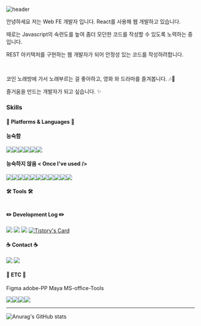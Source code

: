 <!--
**KIMHUISEUNG/kimhuiseung** is a ✨ _special_ ✨ repository because its `README.md` (this file) appears on your GitHub profile.

Here are some ideas to get you started:

- 🔭 I’m currently working on ...
- 🌱 I’m currently learning ...
- 👯 I’m looking to collaborate on ...
- 🤔 I’m looking for help with ...
- 💬 Ask me about ...
- 📫 How to reach me: ...
- 😄 Pronouns: ...
- ⚡ Fun fact: ...
- shields.io 사용 틀 :<a href="버튼을 눌렀을 때 이동할 링크" target="_blank"><img src="https://img.shields.io/badge/뱃지레이블-배경색?style=뱃지모양&logo=로고&logoColor=로고색상"/></a>
  한글 부분을 바꾸면 됨

- 이미지 추가하기 사이즈 바꿈 포함
<img src="https://github.com/KIMHUISEUNG/kimhuiseung/assets/83748337/6f3a39f9-26ff-4564-a198-bc164fc11eaa" width="50" height="50"/>

-bookmark 만들기 참고 https://github.com/loosie/github-readme-tistory-card
[![Tistory's Card](https://github-readme-tistory-card.vercel.app/api?name={insert_blogName}&postId={insert_postId})](https://github.com/loosie/github-readme-tistory-card)

-->

![header](https://capsule-render.vercel.app/api?type=waving&color=auto&height=300&section=header&text=capsule%20render&fontSize=90)

<p>안녕하세요 저는 Web FE 개발자 입니다. React를 사용해 웹 개발하고 있습니다.</p>
<p>때로는 Javascript의 숙련도를 높여 좀더 모던한 코드를 작성할 수 있도록 노력하는 중입니다.</p>
<p>REST 아키텍처를 구현하는 웹 개발자가 되어 안정성 있는 코드를 작성하려합니다.</p>
<br>
<p>코인 노래방에 가서 노래부르는 걸 좋아하고, 영화 와 드라마를 즐겨봅니다. 🎶🍿</p>
<p>즐거움을 만드는 개발자가 되고 싶습니다. ✨</p>

### Skills
#### 🧩 Platforms & Languages 🧩
#### 능숙함
<div style="display:flex; flex-direction:row;">
  <img src="https://img.shields.io/badge/JavaScript-FFE600?style=for-the-badge&logo=storyblok&logoColor=FFF"/>
  <img src="https://img.shields.io/badge/React-238AC3?style=for-the-badge&logo=storyblok&logoColor=FFF"/>
  <img src="https://img.shields.io/badge/Linux-FF2828?style=for-the-badge&logo=storyblok&logoColor=FFF"/>
  <img src="https://img.shields.io/badge/HTML-FF6D1B?style=for-the-badge&logo=storyblok&logoColor=FFF"/>
  <img src="https://img.shields.io/badge/CSS-0F6595?style=for-the-badge&logo=storyblok&logoColor=FFF"/>
  <img src="https://img.shields.io/badge/TypeScript-5FB3E2?style=for-the-badge&logo=storyblok&logoColor=FFF"/>
</div>

#### 능숙하지 않음 < Once I've used />
<div style="display:flex; flex-direction:row;">
  <img src="https://img.shields.io/badge/Java-0087D2?style=for-the-badge&logo=storyblok&logoColor=FFF"/>
  <img src="https://img.shields.io/badge/Python-0087D2?style=for-the-badge&logo=storyblok&logoColor=FFF"/>
  <img src="https://img.shields.io/badge/Bootstrap-BE37D4?style=for-the-badge&logo=storyblok&logoColor=FFF"/>
  <img src="https://img.shields.io/badge/AndoidStudio-00D32F?style=for-the-badge&logo=storyblok&logoColor=FFF"/>
  <img src="https://img.shields.io/badge/AmmazonAWS-09082E?style=for-the-badge&logo=storyblok&logoColor=FFF"/>
  <img src="https://img.shields.io/badge/K8S-030093?style=for-the-badge&logo=storyblok&logoColor=FFF"/>
  <img src="https://img.shields.io/badge/Docker-0300dd?style=for-the-badge&logo=storyblok&logoColor=FFF"/>
  <img src="https://img.shields.io/badge/CentOS-FF1B1B?style=for-the-badge&logo=storyblok&logoColor=FFF"/>
  <img src="https://img.shields.io/badge/MySQL-0087D2?style=for-the-badge&logo=storyblok&logoColor=FFF"/>
  <img src="https://img.shields.io/badge/Jenkins-9F7DFF?style=for-the-badge&logo=storyblok&logoColor=FFF"/>
  <img src="https://img.shields.io/badge/Node.js-009220?style=for-the-badge&logo=storyblok&logoColor=FFF"/>
</div>

#### 🛠 Tools 🛠
<div style="display:flex; flex-direction:row;"></div>

#### ✏️ Development Log ✏️
<a href="https://codinghatso.tistory.com/" target="_blank"><img src="https://img.shields.io/badge/Blog-23C346?style=for-the-badge&logo=storyblok&logoColor=FFF"/></a>
<a href="https://www.instagram.com/coding_hatso/" target="_blank"><img src="https://img.shields.io/badge/Instagram-AD23C3?style=for-the-badge&logo=instagram&logoColor=FFF"/></a>
<a href="https://funky-reaper-20b.notion.site/Career-c1841963d6684eb698e621dddcbaf9f4?pvs=4" target="_blank"><img src="https://img.shields.io/badge/Notion-1d1d1d.svg?style=for-the-badge&logo=Notion&logoColor=FFF"/></a>
[![Tistory's Card](https://github-readme-tistory-card.vercel.app/api?name=codinghatso&theme=default)](https://codinghatso.tistory.com/)
#### ☕️ Contact ☕️
<a href="mailto:mmorpg3636@naver.com" target="_blank"><img src="https://img.shields.io/badge/mmorpg3636@naver.com-238AC3?style=for-the-badge&logo=gmail&logoColor=FFF"/></a>
<a href="https://www.instagram.com/coding_hatso/" target="_blank"><img src="https://img.shields.io/badge/Instagram-AD23C3?style=for-the-badge&logo=instagram&logoColor=FFF"/></a>

#### 🎨 ETC 🎨
Figma adobe-PP Maya MS-office-Tools
<div style="display:flex; flex-direction:row;">
  <img src="https://img.shields.io/badge/Figma-1d1d1d?style=for-the-badge&logo=storyblok&logoColor=FFF"/>
  <img src="https://img.shields.io/badge/adobe premiere pro-A719BE?style=for-the-badge&logo=storyblok&logoColor=FFF"/>
  <img src="https://img.shields.io/badge/Maya-0FE1D5?style=for-the-badge&logo=storyblok&logoColor=FFF"/>
  <img src="https://img.shields.io/badge/MS Office Tools-35B6FF?style=for-the-badge&logo=storyblok&logoColor=FFF"/>
</div>

- - -
![Anurag's GitHub stats](https://github-readme-stats.vercel.app/api?username=kimhuiseung&show_icons=true&theme=moltack)

